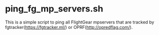 # ping_fg_mp_servers.sh
This is a simple script to ping all FlightGear mpservers that are tracked by fgtracker(https://fgtracker.ml/) or OPRF(http://opredflag.com/).
